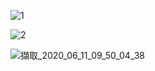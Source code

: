 ![1](https://user-images.githubusercontent.com/53148219/84337378-f9731100-abcb-11ea-96f1-f2dac8573300.png)


![2](https://user-images.githubusercontent.com/53148219/84337554-6be3f100-abcc-11ea-957d-2a69ee49c798.png)

![擷取_2020_06_11_09_50_04_38](https://user-images.githubusercontent.com/53148219/84337403-06900000-abcc-11ea-9410-81930450454f.png)

